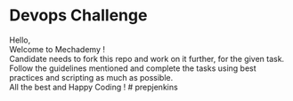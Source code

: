 # Devops Challenge
Hello,\
Welcome to Mechademy !\
Candidate needs to fork this repo and work on it further, for the given task.
Follow the guidelines mentioned and complete the tasks using best practices and scripting as much as possible.\
All the best and Happy Coding !
#   p r e p j e n k i n s  
 